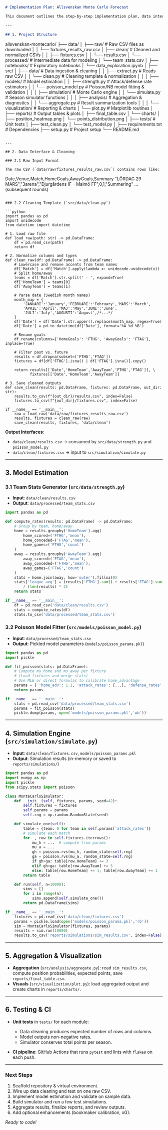 ```markdown
# Implementation Plan: Allsvenskan Monte Carlo Forecast

This document outlines the step-by-step implementation plan, data interfaces, and directory structure to get the Allsvenskan mid-season Monte Carlo simulation up and running in Python.

---

## 1. Project Structure

```

allsvenskan-montecarlo/ ├── data/ │   ├── raw/                  # Raw CSV files as downloaded │   │   └── fixtures\_results\_raw\.csv │   ├── clean/                # Cleaned and normalized CSVs │   │   ├── fixtures.csv │   │   └── results.csv │   └── processed/            # Intermediate data for modeling │       └── team\_stats.csv │ ├── notebooks/                # Exploratory notebooks │   └── data\_exploration.ipynb │ ├── src/ │   ├── data/                 # Data ingestion & cleaning │   │   ├── extract.py        # Reads raw CSV │   │   └── clean.py          # Cleaning template & normalization │   │ │   ├── models/               # Model estimation │   │   ├── strength.py       # Attack/defense rate estimators │   │   └── poisson\_model.py  # Poisson/NB model fitting & validation │   │ │   ├── simulation/           # Monte Carlo engine │   │   └── simulate.py       # Season simulator functions │   │ │   ├── analysis/             # Aggregation & diagnostics │   │   └── aggregate.py      # Result summarization tools │   │ │   └── visualization/        # Reporting & charts │       └── plot.py           # Matplotlib routines │ ├── reports/                  # Output tables & plots │   ├── final\_table.csv │   └── charts/ │       ├── position\_heatmap.png │       └── points\_distribution.png │ ├── tests/                    # Unit tests │   ├── test\_clean.py │   └── test\_model.py │ ├── requirements.txt          # Dependencies ├── setup.py                  # Project setup └── README.md

```

---

## 2. Data Interface & Cleaning

### 2.1 Raw Input Format

The raw CSV (`data/raw/fixtures_results_raw.csv`) contains rows like:

```

Date,Venue,Match,HomeGoals,AwayGoals,Summary "LÖRDAG 29 MARS","3arena","Djurgårdens IF - Malmö FF",0,1,"Summering" ... (subsequent rounds)

````

### 2.2 Cleaning Template (`src/data/clean.py`)

```python
import pandas as pd
import unidecode
from datetime import datetime

# 1. Load raw file
def load_raw(path: str) -> pd.DataFrame:
    df = pd.read_csv(path)
    return df

# 2. Normalize columns and types
def clean_raw(df: pd.DataFrame) -> pd.DataFrame:
    # Lowercase and remove accents from team names
    df['Match'] = df['Match'].apply(lambda x: unidecode.unidecode(x))
    # Split home/away
    teams = df['Match'].str.split(' - ', expand=True)
    df['HomeTeam'] = teams[0]
    df['AwayTeam'] = teams[1]

    # Parse date (Swedish month names)
    month_map = {
        'JANUARI':'January','FEBRUARI':'February','MARS':'March',
        'APRIL':'April','MAJ':'May','JUNI':'June',
        'JULI':'July','AUGUSTI':'August',/*...*/
    }
    df['Date'] = df['Date'].str.upper().replace(month_map, regex=True)
    df['Date'] = pd.to_datetime(df['Date'], format='%A %d %B')
    
    # Rename goals
    df.rename(columns={'HomeGoals': 'FTHG', 'AwayGoals': 'FTAG'}, inplace=True)

    # Filter past vs. future
    results = df.dropna(subset=['FTHG','FTAG'])
    fixtures = df[df['FTHG'].isna() | df['FTAG'].isna()].copy()

    return results[['Date','HomeTeam','AwayTeam','FTHG','FTAG']], \
           fixtures[['Date','HomeTeam','AwayTeam']]

# 3. Save cleaned outputs
def save_clean(results: pd.DataFrame, fixtures: pd.DataFrame, out_dir: str):
    results.to_csv(f"{out_dir}/results.csv", index=False)
    fixtures.to_csv(f"{out_dir}/fixtures.csv", index=False)

if __name__ == '__main__':
    raw = load_raw('data/raw/fixtures_results_raw.csv')
    results, fixtures = clean_raw(raw)
    save_clean(results, fixtures, 'data/clean')
````

**Output Interfaces**:

- `data/clean/results.csv` → consumed by `src/data/strength.py` and `poisson_model.py`
- `data/clean/fixtures.csv` → input to `src/simulation/simulate.py`

---

## 3. Model Estimation

### 3.1 Team Stats Generator (`src/data/strength.py`)

- **Input**: `data/clean/results.csv`
- **Output**: `data/processed/team_stats.csv`

```python
import pandas as pd

def compute_rates(results: pd.DataFrame) -> pd.DataFrame:
    # Group by team, home/away
    home = results.groupby('HomeTeam').agg(
        home_scored=('FTHG','mean'),
        home_conceded=('FTAG','mean'),
        home_games=('FTHG','count')
    )
    away = results.groupby('AwayTeam').agg(
        away_scored=('FTAG','mean'),
        away_conceded=('FTHG','mean'),
        away_games=('FTAG','count')
    )
    stats = home.join(away, how='outer').fillna(0)
    stats['league_avg'] = (results['FTHG'].sum() + results['FTAG'].sum()) \
        / (len(results) * 2)
    return stats

if __name__ == '__main__':
    df = pd.read_csv('data/clean/results.csv')
    stats = compute_rates(df)
    stats.to_csv('data/processed/team_stats.csv')
```

### 3.2 Poisson Model Fitter (`src/models/poisson_model.py`)

- **Input**: `data/processed/team_stats.csv`
- **Output**: Pickled model parameters (`models/poisson_params.pkl`)

```python
import pandas as pd
import pickle

def fit_poisson(stats: pd.DataFrame):
    # Compute mu_home and mu_away per fixture
    # (Load fixtures and merge stats)
    # Use MLE or direct formulas to calibrate home_advantage
    params = { 'home_adv': 1.1, 'attack_rates': {...}, 'defense_rates': {...} }
    return params

if __name__ == '__main__':
    stats = pd.read_csv('data/processed/team_stats.csv')
    params = fit_poisson(stats)
    pickle.dump(params, open('models/poisson_params.pkl','wb'))
```

---

## 4. Simulation Engine (`src/simulation/simulate.py`)

- **Input**: `data/clean/fixtures.csv`, `models/poisson_params.pkl`
- **Output**: Simulation results (in-memory or saved to `reports/simulations/`)

```python
import pandas as pd
import numpy as np
import pickle
from scipy.stats import poisson

class MonteCarloSimulator:
    def __init__(self, fixtures, params, seed=42):
        self.fixtures = fixtures
        self.params = params
        self.rng = np.random.RandomState(seed)

    def simulate_one(self):
        table = {team: 0 for team in self.params['attack_rates']}
        # simulate each match
        for _, row in self.fixtures.iterrows():
            mu_h = ...  # compute from params
            mu_a = ...
            gh = poisson.rvs(mu_h, random_state=self.rng)
            ga = poisson.rvs(mu_a, random_state=self.rng)
            if gh>ga: table[row.HomeTeam] += 3
            elif gh<ga: table[row.AwayTeam] += 3
            else: table[row.HomeTeam] += 1; table[row.AwayTeam] += 1
        return table

    def run(self, n=10000):
        sims = []
        for i in range(n):
            sims.append(self.simulate_one())
        return pd.DataFrame(sims)

if __name__ == '__main__':
    fixtures = pd.read_csv('data/clean/fixtures.csv')
    params = pickle.load(open('models/poisson_params.pkl','rb'))
    sim = MonteCarloSimulator(fixtures, params)
    results = sim.run(10000)
    results.to_csv('reports/simulations/sim_results.csv', index=False)
```

---

## 5. Aggregation & Visualization

- **Aggregation** (`src/analysis/aggregate.py`): read `sim_results.csv`, compute position probabilities, expected points, save `reports/final_table.csv`.
- **Visuals** (`src/visualization/plot.py`): load aggregated output and create charts in `reports/charts/`.

---

## 6. Testing & CI

- **Unit tests** in `tests/` for each module:

  - Data cleaning produces expected number of rows and columns.
  - Model outputs non-negative rates.
  - Simulator conserves total points per season.

- **CI pipeline**: GitHub Actions that runs `pytest` and lints with `flake8` on each push.

---

### Next Steps

1. Scaffold repository & virtual environment.
2. Wire up data cleaning and test on one raw CSV.
3. Implement model estimation and validate on sample data.
4. Build simulator and run a few test simulations.
5. Aggregate results, finalize reports, and review outputs.
6. Add optional enhancements (bookmaker calibration, xG).

*Ready to code!*

```
```

